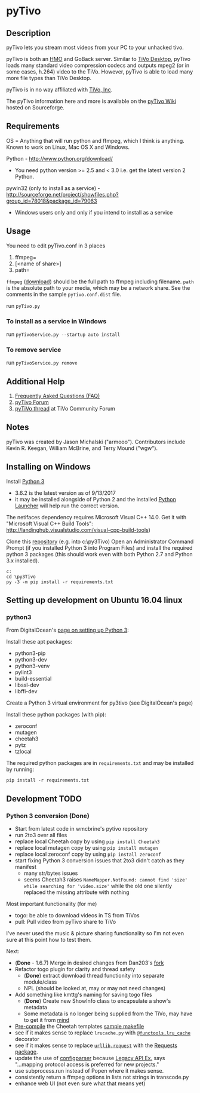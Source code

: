 # pyTivo

## Description

pyTivo lets you stream most videos from your PC to your unhacked tivo.

pyTivo is both an [HMO][HMO spec] and GoBack server. Similar to [TiVo Desktop][],
pyTivo loads many standard video compression codecs and outputs mpeg2 (or in some
cases, h.264) video to the TiVo. However, pyTivo is able to load many more file
types than TiVo Desktop.

pyTivo is in no way affiliated with [TiVo, Inc][TiVo]. 

The pyTivo information here and more is available on the [pyTivo Wiki][] hosted on Sourceforge.

## Requirements

OS = Anything that will run python and ffmpeg, which I think is
anything. Known to work on Linux, Mac OS X and Windows.

Python - http://www.python.org/download/

- You need python version >= 2.5 and < 3.0 i.e. get the latest version 2 Python.

pywin32 (only to install as a service) -
http://sourceforge.net/project/showfiles.php?group_id=78018&package_id=79063
- Windows users only and only if you intend to install as a service

## Usage

You need to edit pyTivo.conf in 3 places

1. ffmpeg=
2. [&lt;name of share>]
3. path=

`ffmpeg` ([download][ffmpeg download]) should be the full path to ffmpeg including filename.
`path` is the absolute path to your media, which may be a network share. See the comments
in the sample `pyTivo.conf.dist` file.

run `pyTivo.py`

### To install as a service in Windows

run `pyTivoService.py --startup auto install`

### To remove service

run `pyTivoService.py remove`

## Additional Help

1. [Frequently Asked Questions (FAQ)][pyTivo FAQ]
1. [pyTivo Forum][]
1. [pyTiVo thread][] at TiVo Community Forum 

## Notes
pyTivo was created by Jason Michalski ("armooo"). Contributors include
Kevin R. Keegan, William McBrine, and Terry Mound ("wgw").

[HMO spec]: <http://tivopod.sourceforge.net/tivohomemedia.pdf> "TiVo Home Media Option specification"
[TiVo Desktop]: <https://support.tivo.com/articles/Installation_Setup_Configuration/TiVo-Desktop-Desktop-Plus-for-PC-Installation-and-Use> "TiVo Desktop support"
[TiVo]: <https://www.tivo.com/> "TiVo website"
[pyTivo Wiki]: <https://pytivo.sourceforge.io/wiki/index.php/PyTivo> "pyTivo Wiki"
[ffmpeg download]: <https://ffmpeg.org/download.html> "Download FFmpeg"
[pyTivo FAQ]: <https://pytivo.sourceforge.io/wiki/index.php/Frequently_Asked_Questions> "pytivo FAQ"
[pyTivo Forum]: <https://pytivo.sourceforge.io/forum/> "pyTivo Forum"
[pyTiVo thread]: <http://www.tivocommunity.com/tivo-vb/showthread.php?t=328459> "pyTiVo thread on TiVo Community Forum"

## Installing on Windows ##

Install [Python 3][py3-download]
* 3.6.2 is the latest version as of 9/13/2017
* it may be installed alongside of Python 2 and the installed [Python Launcher][]
  will help run the correct version.

The netifaces dependency requires Microsoft Visual C++ 14.0. Get it with "Microsoft Visual C++ Build Tools": http://landinghub.visualstudio.com/visual-cpp-build-tools)

Clone this [repository][py3Tivo-repo] (e.g. into c:\py3Tivo)
Open an Administrator Command Prompt (if you installed Python 3 into Program Files) and install
the required python 3 packages (this should work even with both Python 2.7 and Python 3.x installed).

    c:
    cd \py3Tivo
    py -3 -m pip install -r requirements.txt

[py3-download]: <https://www.python.org/downloads/> (Python 3 Downloads)
[Python Launcher]: <https://docs.python.org/3/using/windows.html#python-launcher-for-windows>
[py3Tivo-repo]: <>


## Setting up development on Ubuntu 16.04 linux

### python3

From DigitalOcean's [page on setting up Python 3](https://www.digitalocean.com/community/tutorials/how-to-install-python-3-and-set-up-a-programming-environment-on-an-ubuntu-16-04-server):

Install these apt packages:
- python3-pip
- python3-dev
- python3-venv
- pylint3
- build-essential
- libssl-dev
- libffi-dev

Create a Python 3 virtual environment for py3tivo (see DigitalOcean's page)

Install these python packages (with pip):
- zeroconf
- mutagen
- cheetah3
- pytz
- tzlocal

The required python packages are in `requirements.txt` and may be installed by running:

    pip install -r requirements.txt

## Development TODO

### Python 3 conversion (Done)

- Start from latest code in wmcbrine's pytivo repository
- run 2to3 over all files
- replace local Cheetah copy by using `pip install Cheetah3`
- replace local mutagen copy by using `pip install mutagen`
- replace local zeroconf copy by using `pip install zeroconf`
- start fixing Python 3 conversion issues that 2to3 didn't catch as they manifest
    - many str/bytes issues
    - seems Cheetah3 raises `NameMapper.NotFound: cannot find 'size' while searching for 'video.size'`
      while the old one silently replaced the missing attribute with nothing


Most important functionality (for me)

- togo: be able to download videos in TS from TiVos
- pull: Pull video from pyTivo share to TiVo

I've never used the music & picture sharing functionality so I'm not even sure at
this point how to test them.

Next:

- (**Done** - 1.6.7) Merge in desired changes from Dan203's [fork][dan203 pytivo]
- Refactor togo plugin for clarity and thread safety
    - (**Done**) extract download thread functionity into separate module/class
    - NPL (should be looked at, may or may not need changes)
- Add something like kmttg's naming for saving togo files
    - (**Done**) Create new ShowInfo class to encapsulate a show's metadata
    - Some metadata is no longer being supplied from the TiVo, may have to get it from [mind][tivo mind thread]
- [Pre-compile][cheetah compile] the Cheetah templates [sample makefile][cheetah makefile tip]
- see if it makes sense to replace `lrucache.py` with [`@functools.lru_cache`][lru_cache] decorator
- see if it makes sense to replace [`urllib.request`][py3 urllib.request] with the
  [Requests package][py3 requests pkg].
- update the use of [configparser][py3 configparser] because [Legacy API Ex.][py3 config legacy]
  says "...mapping protocol access is preferred for new projects."
- use subprocess.run instead of Popen where it makes sense.
- consistently return a ffmpeg options in lists not strings in transcode.py
- enhance web UI (not even sure what that means yet)

[cheetah makefile tip]: <https://pythonhosted.org/Cheetah/users_guide/tipsAndTricks.html#makefiles>
[cheetah compile]: <https://pythonhosted.org/Cheetah/recipes/precompiled.html>
[dan203 pytivo]: <https://github.com/Dan203/pytivo> "Dan Haddix's pytivo fork on github"
[lru_cache]: <https://docs.python.org/3/library/functools.html>
[py3 urllib.request]: <https://docs.python.org/3/library/urllib.request.html?highlight=request#module-urllib.request>
[py3 requests pkg]: <http://docs.python-requests.org/en/master/>
[py3 configparser]: <https://docs.python.org/3/library/configparser.html?highlight=configparser#module-configparser>
[py3 config legacy]: <https://docs.python.org/3/library/configparser.html?highlight=configparser#legacy-api-examples>
[tivo mind thread]: <https://www.google.com/url?sa=t&rct=j&q=&esrc=s&source=web&cd=4&cad=rja&uact=8&ved=0ahUKEwi97OrQk6PVAhVFFT4KHZg7ASkQFgg4MAM&url=http%3A%2F%2Fwww.tivocommunity.com%2Fcommunity%2Findex.php%3Fthreads%2Fwhich-tivo-api-for-show-list-and-forced-playing-on-tivo.539075%2F&usg=AFQjCNHBHt_ng1m_03xDNk_04hj1ewTTtA>